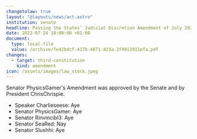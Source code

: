```yaml
---
changetolaw: true
layout: "@layouts/news/act.astro"
institution: senate
headline: Passing the States’ Judicial Discretion Amendment of July 2022
date: 2022-07-24 18:00:00 +01:00
document:
  type: local-file
  value: /archive/fe42bdcf-417b-4871-823a-2f4911911efa.pdf
changes:
  - target: third-constitution
    kind: amendment
icon: /assets/images/law_stock.jpeg
---
```

Senator PhysicsGamer's Amendment was approved by the Senate and by President ChrisChrispie.<!--more-->

- Speaker Charlieseese: Aye
- Senator PhysicsGamer: Aye
- Senator Rinvincibl3: Aye
- Senator SeaRed: Nay
- Senator Slushhi: Aye
